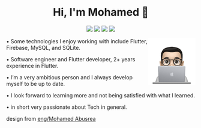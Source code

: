 <head>
  <!--makes all links open in a new tab-->
  <base target="_blank">
</head>

<h1 align="center">Hi, I'm Mohamed 👋</h1>
<p align="center">
    <a href="https://twitter.com/Ma7madSalle7" target="_blank"><img src="https://img.shields.io/badge/twitter-%231FA1F1?style=flat&logo=twitter&logoColor=white"/></a>
    <a href="https://www.linkedin.com/in/mohammed-saleh-6162261a3/" target="_blank"><img src="https://img.shields.io/badge/linkedin-%230177B5?style=flat&logo=linkedin&logoColor=white"/></a>
    <a href="https://www.youtube.com/channel/UCjU0nmN3a8DrWkfdpo6RdXA" target="_blank"><img src="https://img.shields.io/badge/youtube-%23FF0000?style=flat&logo=youtube&logoColor=white"/></a>
    <a href="https://www.facebook.com/mohammed.saleh.elshazly" target="_blank"><img src="https://img.shields.io/badge/facebook-%23149EF8?style=flat&logo=facebook&logoColor=white"/></a>
  </p>
  
  <img src="https://github.com/MohammedSalehelShazly/MohammedSalehelShazly/blob/main/profile-img.png" align="right" width="25%"/>

<p>• Some technologies I enjoy working with include Flutter, Firebase, MySQL, and SQLite.<p/>
<p>• Software engineer and Flutter developer, 2+ years experience in Flutter.<p/>
<p>• I’m a very ambitious person and I always develop myself to be up to date.</p>
<p>• I look forward to learning more and not being satisfied with what I learned.<p/>
<p>• in short very passionate about Tech in general.<p/>


<p> </p>
<p> </p>

design from <a href="https://github.com/mohamedabusrea" target="_blank"> eng/Mohamed Abusrea</a>
